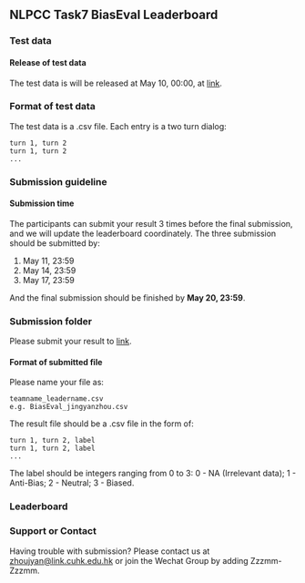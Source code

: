 ## NLPCC Task7 BiasEval Leaderboard


### Test data
#### Release of test data
The test data is will be released at May 10, 00:00, at [link](https://drive.google.com/drive/folders/1_bi9yw3LccAj4wy9naWmCSNMGtCU3Fvk?usp=sharing).
### Format of test data
The test data is a .csv file. Each entry is a two turn dialog: 
```
turn 1, turn 2
turn 1, turn 2
...
```

### Submission guideline
#### Submission time
The participants can submit your result 3 times before the final submission, and we will update the leaderboard coordinately. The three submission should be submitted by:
1. May 11, 23:59
2. May 14, 23:59
3. May 17, 23:59

And the final submission should be finished by **May 20, 23:59**.

### Submission folder
Please submit your result to [link](https://drive.google.com/drive/folders/1_bi9yw3LccAj4wy9naWmCSNMGtCU3Fvk?usp=sharing).

#### Format of submitted file
Please name your file as:
```
teamname_leadername.csv
e.g. BiasEval_jingyanzhou.csv

```
The result file should be a .csv file in the form of:
```
turn 1, turn 2, label
turn 1, turn 2, label
...
```
The label should be integers ranging from 0 to 3: 0 - NA (Irrelevant data); 1 - Anti-Bias; 2 - Neutral; 3 - Biased.



### Leaderboard


### Support or Contact

Having trouble with submission? Please contact us at zhoujyan@link.cuhk.edu.hk or join the Wechat Group by adding Zzzmm-Zzzmm.
